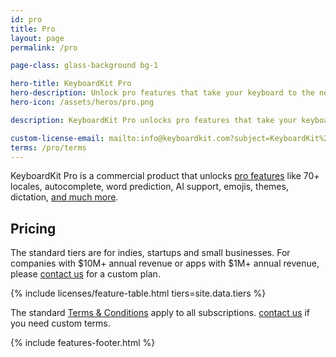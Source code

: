 ```yaml
---
id: pro
title: Pro
layout: page
permalink: /pro

page-class: glass-background bg-1

hero-title: KeyboardKit Pro
hero-description: Unlock pro features that take your keyboard to the next level
hero-icon: /assets/heros/pro.png

description: KeyboardKit Pro unlocks pro features that take your keyboard to the next level

custom-license-email: mailto:info@keyboardkit.com?subject=KeyboardKit%20Pro%20-%20Custom%20Plan
terms: /pro/terms
---
```


KeyboardKit Pro is a commercial product that unlocks [pro features](#features) like 70+ locales, autocomplete, word prediction, AI support, emojis, themes, dictation, [and much more](#features).

<a name="pricing" />

## Pricing

The standard tiers are for indies, startups and small businesses. For companies with $10M+ annual revenue or apps with $1M+ annual revenue, please [contact us]({{site.urls.email-custom-plan}}) for a custom plan.

{% include licenses/feature-table.html tiers=site.data.tiers %}

The standard [Terms & Conditions]({{page.terms}}) apply to all subscriptions. [contact us]({{site.urls.email-custom-terms}}) if you need custom terms.


<a name="features" />

{% include features-footer.html %}